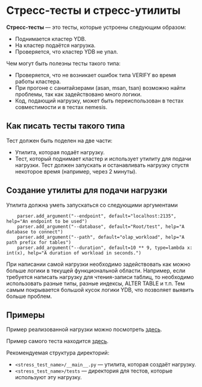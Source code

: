 # Стресс-тесты и стресс-утилиты

**Стресс-тесты** — это тесты, которые устроены следующим образом:
- Поднимается кластер YDB.
- На кластер подаётся нагрузка.
- Проверяется, что кластер YDB не упал.

Чем могут быть полезны тесты такого типа:
- Проверяется, что не возникает ошибок типа VERIFY во время работы кластера.
- При прогоне с санитайзерами (asan, msan, tsan) возможно найти проблемы, так как задействовано много логики.
- Код, подающий нагрузку, может быть переиспользован в тестах совместимости и в тестах nemesis.

## Как писать тесты такого типа

Тест должен быть поделен на две части:
- Утилита, которая подаёт нагрузку.
- Тест, который поднимает кластер и использует утилиту для подачи нагрузки. Тест должен запускать и останавливать нагрузку спустя некоторое время (например, через 2 минуты).

## Создание утилиты для подачи нагрузки

Утилита должна уметь запускаться со следующими аргументами
```
    parser.add_argument("--endpoint", default="localhost:2135", help="An endpoint to be used")
    parser.add_argument("--database", default="Root/test", help="A database to connect")
    parser.add_argument("--path", default="olap_workload", help="A path prefix for tables")
    parser.add_argument("--duration", default=10 ** 9, type=lambda x: int(x), help="A duration of workload in seconds.")
```

При написании самой нагрузки необходимо задействовать как можно больше логики в текущей функциональной области. Например, если требуется написать нагрузку для чтения-записи таблиц, то необходимо использовать разные типы, разные индексы, ALTER TABLE и т.п. Тем самым покрывается большой кусок логики YDB, что позволяет выявить больше проблем. 

## Примеры

Пример реализованной нагрузки можно посмотреть [здесь](olap_workload/__main__.py).

Пример самого теста находится [здесь](olap_workload/tests/test_workload.py).

Рекомендуемая структура директорий:
- `<stress_test_name>/__main__.py` — утилита, которая создаёт нагрузку.
- `<stress_test_name>/tests` — директория для тестов, которые используют эту нагрузку.
